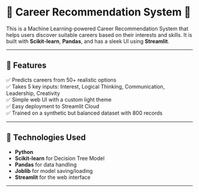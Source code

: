 # 💼 Career Recommendation System 🎯

This is a Machine Learning-powered Career Recommendation System that helps users discover suitable careers based on their interests and skills. It is built with **Scikit-learn**, **Pandas**, and has a sleek UI using **Streamlit**.

---

## 📌 Features

✅ Predicts careers from 50+ realistic options  
✅ Takes 5 key inputs: Interest, Logical Thinking, Communication, Leadership, Creativity  
✅ Simple web UI with a custom light theme  
✅ Easy deployment to Streamlit Cloud  
✅ Trained on a synthetic but balanced dataset with 800 records

---

## 🧠 Technologies Used

- **Python**
- **Scikit-learn** for Decision Tree Model
- **Pandas** for data handling
- **Joblib** for model saving/loading
- **Streamlit** for the web interface

---



